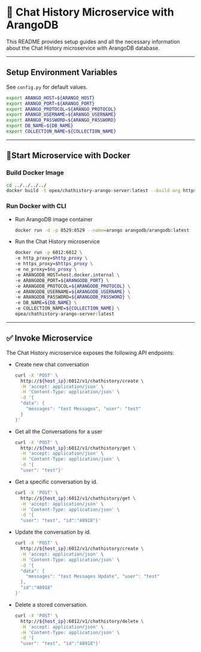 # 📝 Chat History Microservice with ArangoDB

This README provides setup guides and all the necessary information about the Chat History microservice with ArangoDB database.

---

## Setup Environment Variables

See `config.py` for default values.

```bash
export ARANGO_HOST=${ARANGO_HOST}
export ARANGO_PORT=${ARANGO_PORT}
export ARANGO_PROTOCOL=${ARANGO_PROTOCOL}
export ARANGO_USERNAME=${ARANGO_USERNAME}
export ARANGO_PASSWORD=${ARANGO_PASSWORD}
export DB_NAME=${DB_NAME}
export COLLECTION_NAME=${COLLECTION_NAME}
```

---

## 🚀Start Microservice with Docker

### Build Docker Image

```bash
cd ../../../../
docker build -t opea/chathistory-arango-server:latest --build-arg https_proxy=$https_proxy --build-arg http_proxy=$http_proxy -f comps/chathistory/arango/Dockerfile .
```

### Run Docker with CLI

- Run ArangoDB image container

  ```bash
  docker run -d -p 8529:8529 --name=arango arangodb/arangodb:latest
  ```

- Run the Chat History microservice

  ```bash
  docker run -p 6012:6012 \  
  -e http_proxy=$http_proxy \
  -e https_proxy=$https_proxy \
  -e no_proxy=$no_proxy \
  -e ARANGODB_HOST=host.docker.internal \
  -e ARANGODB_PORT=${ARANGODB_PORT} \
  -e ARANGODB_PROTOCOL=${ARANGODB_PROTOCOL} \
  -e ARANGODB_USERNAME=${ARANGODB_USERNAME} \
  -e ARANGODB_PASSWORD=${ARANGODB_PASSWORD} \
  -e DB_NAME=${DB_NAME} \
  -e COLLECTION_NAME=${COLLECTION_NAME} \
  opea/chathistory-arango-server:latest
  ```

---

## ✅ Invoke Microservice

The Chat History microservice exposes the following API endpoints:

- Create new chat conversation

  ```bash
  curl -X 'POST' \
    http://${host_ip}:6012/v1/chathistory/create \
    -H 'accept: application/json' \
    -H 'Content-Type: application/json' \
    -d '{
    "data": {
      "messages": "test Messages", "user": "test"
    }
  }'
  ```

- Get all the Conversations for a user

  ```bash
  curl -X 'POST' \
    http://${host_ip}:6012/v1/chathistory/get \
    -H 'accept: application/json' \
    -H 'Content-Type: application/json' \
    -d '{
    "user": "test"}'
  ```

- Get a specific conversation by id.

  ```bash
  curl -X 'POST' \
    http://${host_ip}:6012/v1/chathistory/get \
    -H 'accept: application/json' \
    -H 'Content-Type: application/json' \
    -d '{
    "user": "test", "id":"48918"}'
  ```

- Update the conversation by id.

  ```bash
  curl -X 'POST' \
    http://${host_ip}:6012/v1/chathistory/create \
    -H 'accept: application/json' \
    -H 'Content-Type: application/json' \
    -d '{
    "data": {
      "messages": "test Messages Update", "user": "test"
    },
    "id":"48918"
  }'
  ```

- Delete a stored conversation.

  ```bash
  curl -X 'POST' \
    http://${host_ip}:6012/v1/chathistory/delete \
    -H 'accept: application/json' \
    -H 'Content-Type: application/json' \
    -d '{
    "user": "test", "id":"48918"}'
  ```
